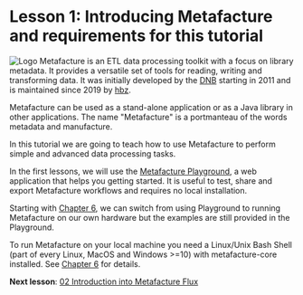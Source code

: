 # Lesson 1: Introducing Metafacture and requirements for this tutorial

![Logo](https://metafacture.org/img/metafacture.png)
Metafacture is an ETL data processing toolkit with a focus on library metadata.
It provides a versatile set of tools for reading, writing and transforming data.
It was initially developed by the [DNB](https://www.dnb.de) starting in 2011 and is maintained since 2019 by [hbz](https://www.hbz-nrw.de/).

Metafacture can be used as a stand-alone application or as a Java library in other applications.
The name "Metafacture" is a portmanteau of the words metadata and manufacture.

In this tutorial we are going to teach how to use Metafacture to perform simple and advanced data processing tasks.

In the first lessons, we will use the [Metafacture Playground](https://metafacture.org/playground/), a web application that helps you getting started. It is useful to test, share and export Metafacture workflows and requires no local installation.

Starting with [Chapter 6](./06_MetafactureCLI.md), we can switch from using Playground to running Metafacture on our own hardware but the examples are still provided in the Playground.

To run Metafacture on your local machine you need a Linux/Unix Bash Shell (part of every Linux, MacOS and Windows >=10) with metafacture-core installed. See [Chapter 6](./06_MetafactureCLI.md) for details.


**Next lesson**: [02 Introduction into Metafacture Flux](./02_Introduction_into_Metafacture-Flux.md)

